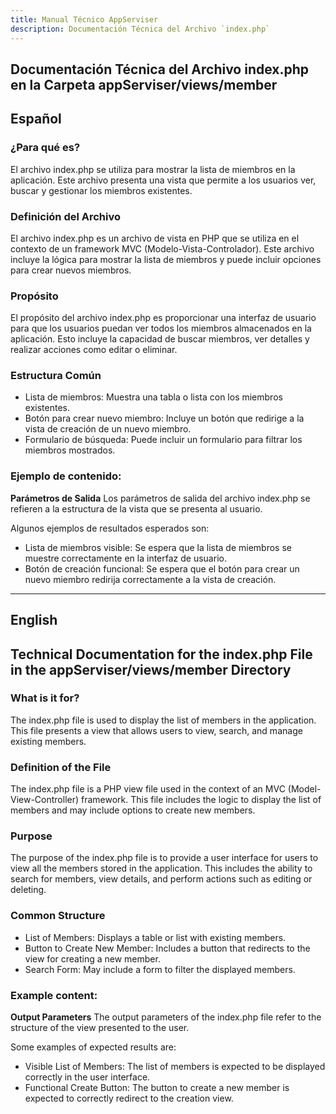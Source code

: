 ```yaml
---
title: Manual Técnico AppServiser
description: Documentación Técnica del Archivo `index.php`
---
```


## Documentación Técnica del Archivo index.php en la Carpeta appServiser/views/member

## Español

### ¿Para qué es?
El archivo index.php se utiliza para mostrar la lista de miembros en la aplicación. Este archivo presenta una vista que permite a los usuarios ver, buscar y gestionar los miembros existentes.

### Definición del Archivo
El archivo index.php es un archivo de vista en PHP que se utiliza en el contexto de un framework MVC (Modelo-Vista-Controlador). Este archivo incluye la lógica para mostrar la lista de miembros y puede incluir opciones para crear nuevos miembros.

### Propósito
El propósito del archivo index.php es proporcionar una interfaz de usuario para que los usuarios puedan ver todos los miembros almacenados en la aplicación. Esto incluye la capacidad de buscar miembros, ver detalles y realizar acciones como editar o eliminar.

### Estructura Común
- Lista de miembros: Muestra una tabla o lista con los miembros existentes.
- Botón para crear nuevo miembro: Incluye un botón que redirige a la vista de creación de un nuevo miembro.
- Formulario de búsqueda: Puede incluir un formulario para filtrar los miembros mostrados.

### Ejemplo de contenido:
**Parámetros de Salida**
Los parámetros de salida del archivo index.php se refieren a la estructura de la vista que se presenta al usuario. 

Algunos ejemplos de resultados esperados son:
- Lista de miembros visible: Se espera que la lista de miembros se muestre correctamente en la interfaz de usuario.
- Botón de creación funcional: Se espera que el botón para crear un nuevo miembro redirija correctamente a la vista de creación.

---

## English

## Technical Documentation for the index.php File in the appServiser/views/member Directory

### What is it for?
The index.php file is used to display the list of members in the application. This file presents a view that allows users to view, search, and manage existing members.

### Definition of the File
The index.php file is a PHP view file used in the context of an MVC (Model-View-Controller) framework. This file includes the logic to display the list of members and may include options to create new members.

### Purpose
The purpose of the index.php file is to provide a user interface for users to view all the members stored in the application. This includes the ability to search for members, view details, and perform actions such as editing or deleting.

### Common Structure
- List of Members: Displays a table or list with existing members.
- Button to Create New Member: Includes a button that redirects to the view for creating a new member.
- Search Form: May include a form to filter the displayed members.

### Example content:
**Output Parameters**
The output parameters of the index.php file refer to the structure of the view presented to the user. 

Some examples of expected results are:
- Visible List of Members: The list of members is expected to be displayed correctly in the user interface.
- Functional Create Button: The button to create a new member is expected to correctly redirect to the creation view.


